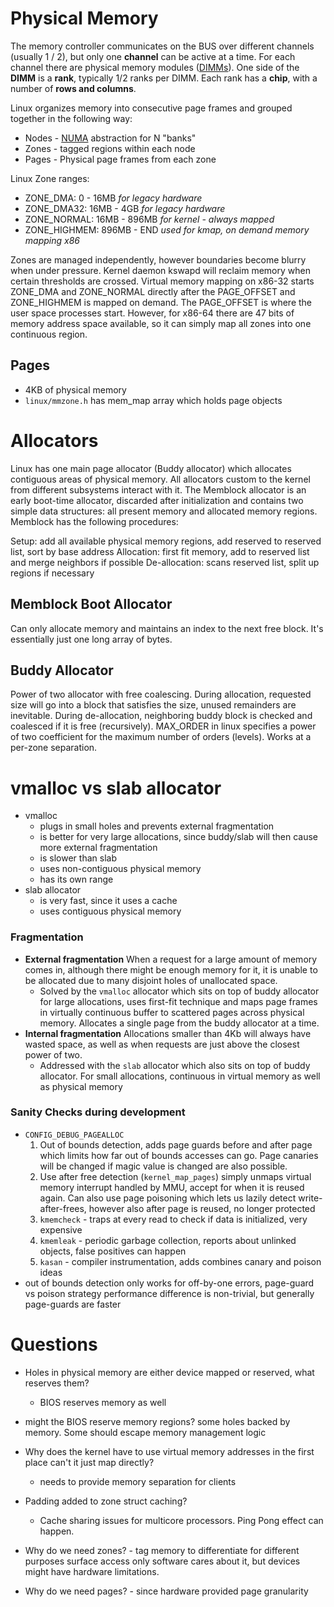 # Physical Memory
The memory controller communicates on the BUS over different channels (usually 1 / 2), but only one __channel__ can be active at a time. For each channel there are physical memory modules ([DIMMs](https://en.wikipedia.org/wiki/DIMM)). One side of the __DIMM__ is a __rank__, typically 1/2 ranks per DIMM. Each rank has a __chip__, with a number of __rows and columns__.


Linux organizes memory into consecutive page frames and grouped together in the following way:
* Nodes - [NUMA](https://en.wikipedia.org/wiki/Non-uniform_memory_access) abstraction for N "banks"
* Zones - tagged regions within each node
* Pages - Physical page frames from each zone

Linux Zone ranges:
* ZONE_DMA: 0 - 16MB _for legacy hardware_
* ZONE_DMA32: 16MB - 4GB _for legacy hardware_
* ZONE_NORMAL: 16MB - 896MB _for kernel - always mapped_
* ZONE_HIGHMEM: 896MB - END _used for kmap, on demand memory mapping x86_

Zones are managed independently, however boundaries become blurry when under pressure. Kernel daemon kswapd will reclaim memory when certain thresholds are crossed. Virtual memory mapping on x86-32 starts ZONE_DMA and ZONE_NORMAL directly after the PAGE_OFFSET and ZONE_HIGHMEM is mapped on demand. The PAGE_OFFSET is where the user space processes start. However, for x86-64 there are 47 bits of memory address space available, so it can simply map all zones into one continuous region.


## Pages
* 4KB of physical memory
* `linux/mmzone.h` has mem_map array which holds page objects


# Allocators
Linux has one main page allocator (Buddy allocator) which allocates contiguous areas of physical memory. All allocators custom to the kernel from different subsystems interact with it. The Memblock allocator is an early boot-time allocator, discarded after initialization and contains two simple data structures: all present memory and allocated memory regions. Memblock has the following procedures:

Setup: add all available physical memory regions, add reserved to reserved list, sort by base address
Allocation: first fit memory, add to reserved list and merge neighbors if possible
De-allocation: scans reserved list, split up regions if necessary

## Memblock Boot Allocator
Can only allocate memory and maintains an index to the next free block. It's essentially just one long array of bytes.


## Buddy Allocator
Power of two allocator with free coalescing. During allocation, requested size will go into a block that satisfies the size, unused remainders are inevitable. During de-allocation, neighboring buddy block is checked and coalesced if it is free (recursively). MAX_ORDER in linux specifies a power of two coefficient for the maximum number of orders (levels). Works at a per-zone separation.

# vmalloc vs slab allocator
* vmalloc
    * plugs in small holes and prevents external fragmentation
    * is better for very large allocations, since buddy/slab will then cause more external fragmentation
    * is slower than slab
    * uses non-contiguous physical memory
    * has its own range
* slab allocator
    * is very fast, since it uses a cache
    * uses contiguous physical memory


### Fragmentation
* __External fragmentation__ When a request for a large amount of memory comes in, although there might be enough memory for it, it is unable to be allocated due to many disjoint holes of unallocated space.
    * Solved by the `vmalloc` allocator which sits on top of buddy allocator for large allocations, uses first-fit technique and maps page frames in virtually continuous buffer to scattered pages across physical memory. Allocates a single page from the buddy allocator at a time.
* __Internal fragmentation__ Allocations smaller than 4Kb will always have wasted space, as well as when requests are just above the closest power of two.
    * Addressed with the `slab` allocator which also sits on top of buddy allocator. For small allocations, continuous in virtual memory as well as physical memory

### Sanity Checks during development
* `CONFIG_DEBUG_PAGEALLOC`
    1. Out of bounds detection, adds page guards before and after page which limits how far out of bounds accesses can go. Page canaries will be changed if magic value is changed are also possible.
    1. Use after free detection (`kernel_map_pages`) simply unmaps virtual memory interrupt handled by MMU, accept for when it is reused again. Can also use page poisoning which lets us lazily detect write-after-frees, however also after page is reused, no longer protected
    1. `kmemcheck` - traps at every read to check if data is initialized, very expensive
    1. `kmemleak` - periodic garbage collection, reports about unlinked objects, false positives can happen
    1. `kasan` - compiler instrumentation, adds combines canary and poison ideas
* out of bounds detection only works for off-by-one errors, page-guard vs poison strategy performance difference is non-trivial, but generally page-guards are faster


# Questions
* Holes in physical memory are either device mapped or reserved, what reserves them?
    * BIOS reserves memory as well 
 * might the BIOS reserve memory regions? some holes backed by memory. Some should escape memory management logic

* Why does the kernel have to use virtual memory addresses in the first place can't it just map directly?
    * needs to provide memory separation for clients
* Padding added to zone struct caching?
    * Cache sharing issues for multicore processors. Ping Pong effect can happen.
* Why do we need zones? - tag memory to differentiate for different purposes surface access only software cares about it, but devices might have hardware limitations.
* Why do we need  pages? - since hardware provided page granularity
